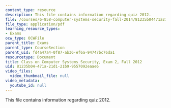 ```yaml
---
content_type: resource
description: This file contains information regarding quiz 2012.
file: /courses/6-858-computer-systems-security-fall-2014/81235b04471a21d121b99557092eaae6_MIT6_858F14_q12_2.pdf
file_type: application/pdf
learning_resource_types:
- Exams
ocw_type: OCWFile
parent_title: Exams
parent_type: CourseSection
parent_uid: fd4a47a4-0f87-ab36-ef6a-94747bc76da1
resourcetype: Document
title: Class on Computer Systems Security, Exam 2, Fall 2012
uid: 81235b04-471a-21d1-21b9-9557092eaae6
video_files:
  video_thumbnail_file: null
video_metadata:
  youtube_id: null
---
```

This file contains information regarding quiz 2012.

